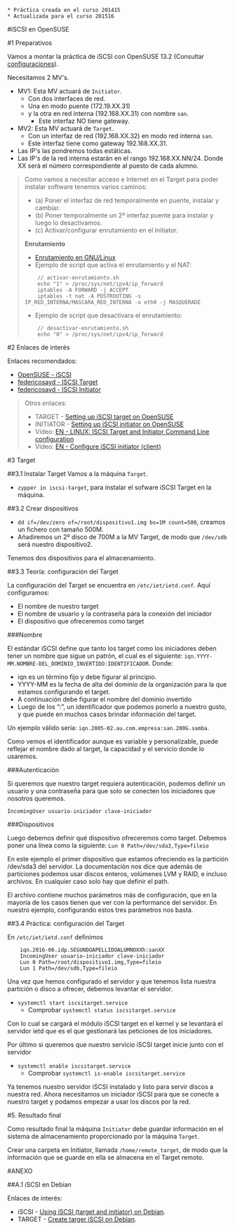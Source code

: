 ```
* Práctica creada en el curso 201415
* Actualizada para el curso 201516
```

#iSCSI en OpenSUSE

#1 Preparativos

Vamos a montar la práctica de iSCSI con OpenSUSE 13.2
(Consultar [configuraciones](../../global/configuracion-aula109.md)).

Necesitamos 2 MV's.
* MV1: Esta MV actuará de `Initiator`.
    * Con dos interfaces de red. 
    * Una en modo puente (172.19.XX.31) 
    * y la otra en red interna (192.168.XX.31) con nombre `san`.
        * Este interfaz NO tiene gateway.
* MV2: Esta MV actuará de `Target`. 
    * Con un interfaz de red (192.168.XX.32) en modo red interna `san`. 
    * Este interfaz tiene como gateway 192.168.XX.31.
* Las IP's las pondremos todas estáticas.
* Las IP's de la red interna estarán en el rango 192.168.XX.NN/24.
Donde XX será el número correspondiente al puesto de cada alumno.

> Como vamos a necesitar acceso e Internet en el Target para poder instalar
software tenemos varios caminos:
> * (a) Poner el interfaz de red temporalmente en puente, instalar y cambiar.
> * (b) Poner temporalmente un 2º interfaz puente para instalar y luego lo desactivamos.
> * (c) Activar/configurar enrutamiento en el Initiator.
>    
> **Enrutamiento**
>
> * [Enrutamiento en GNU/Linux](http://www.ite.educacion.es/formacion/materiales/85/cd/linux/m6/enrutamiento_en_linux.html)
> *  Ejemplo de script que activa el enrutamiento y el NAT:
> ```
>     // activar-enrutamiento.sh
>     echo "1" > /proc/sys/net/ipv4/ip_forward
>     iptables -A FORWARD -j ACCEPT
>     iptables -t nat -A POSTROUTING -s IP_RED_INTERNA/MASCARA_RED_INTERNA -o eth0 -j MASQUERADE
> ```
> *  Ejemplo de script que desactivara el enrutamiento:
> ```
>     // desactivar-enrutamiento.sh
>     echo "0" > /proc/sys/net/ipv4/ip_forward
> ```

#2 Enlaces de interés

Enlaces recomendados:
* [OpenSUSE - iSCSI](http://es.opensuse.org/iSCSI)
* [federicosayd - ISCSI Target](https://federicosayd.wordpress.com/2007/09/11/instalando-un-target-iscsi/)
* [federicosayd - ISCSI Initiator](http://federicosayd.wordpress.com/2007/09/13/montando-un-iniciador-iscsi-en-linux)

> Otros enlaces:
> * TARGET - [Setting up iSCSI target on OpenSUSE](https://www.suse.com/documentation/sles10/book_sle_reference/data/sec_inst_system_iscsi_target.html)
> * INITIATOR - [Setting up iSCSI initiator on OpenSUSE](https://www.suse.com/documentation/sles11/stor_admin/data/sec_inst_system_iscsi_initiator.html) 
> * Vídeo: [EN - LINUX: ISCSI Target and Initiator Command Line configuration](https://youtu.be/5yMSxqUs4ys) 
> * Vídeo: [EN - Configure iSCSI initiator (client)](https://youtu.be/8UojNONhQDo) 

#3 Target

##3.1 Instalar Target
Vamos a la máquina `Target`.
* `zypper in iscsi-target`, para instalar el sofware iSCSI Target en la máquina.

##3.2 Crear dispositivos

* `dd if=/dev/zero of=/root/dispositivo1.img bs=1M count=500`, creamos un fichero con tamaño 500M.
* Añadiremos un 2º disco de 700M a la MV Target, de modo que `/dev/sdb` será nuestro dispositivo2.

Tenemos dos dispositivos para el almacenamiento.

##3.3 Teoría: configuración del Target

La configuración del Target se encuentra en `/etc/iet/ietd.conf`.
Aquí configuramos:
* El nombre de nuestro target
* El nombre de usuario y la contraseña para la conexión del iniciador
* El dispositivo que ofreceremos como target

###Nombre

El estándar iSCSI define que tanto los target como los iniciadores deben 
tener un nombre que sigue un patrón, 
el cual es el siguiente: `iqn.YYYY-MM.NOMBRE-DEL_DOMINIO_INVERTIDO:IDENTIFICADOR`. 
Donde:
* iqn es un término fijo y debe figurar al principio.
* YYYY-MM es la fecha de alta del dominio de la organización para la que estamos configurando el target.
* A continuación debe figurar el nombre del dominio invertido
* Luego de los “:”, un identificador que podemos ponerlo a nuestro gusto, y que 
puede en muchos casos brindar información del target.

Un ejemplo válido sería: `iqn.2005-02.au.com.empresa:san.200G.samba`.

Como vemos el identificador aunque es variable y personalizable, puede 
reflejar el nombre dado al target, la capacidad y el servicio donde lo usaremos.

###Autenticación

Si queremos que nuestro target requiera autenticación, podemos definir 
un usuario y una contraseña para que solo se conecten los iniciadores que nosotros queremos.

`IncomingUser usuario-iniciador clave-iniciador`

###Dispositivos

Luego debemos definir qué dispositivo ofreceremos como target. 
Debemos poner una línea como la siguiente: `Lun 0 Path=/dev/sda3,Type=fileio`

En este ejemplo el primer dispositivo que estamos ofreciendo es la 
partición /dev/sda3 del servidor. La documentación nos dice que además 
de particiones podemos usar discos enteros, volúmenes LVM y RAID, 
e incluso archivos. En cualquier caso solo hay que definir el path.

El archivo contiene muchos parámetros más de configuración, 
que en la mayoría de los casos tienen que ver con la performance del servidor. 
En nuestro ejemplo, configurando estos tres parámetros nos basta.



##3.4 Práctica: configuración del Target

En `/etc/iet/ietd.conf` definimos

```
    iqn.2016-06.idp.SEGUNDOAPELLIDOALUMNOXXh:sanXX
    IncomingUser usuario-iniciador clave-iniciador
    Lun 0 Path=/root/dispositivo1.img,Type=fileio
    Lun 1 Path=/dev/sdb,Type=fileio
``` 
 
Una vez que hemos configurado el servidor y que tenemos lista nuestra partición 
o disco a ofrecer, debemos levantar el servidor.
* `systemctl start iscsitarget.service`
    * Comprobar `systemctl status iscsitarget.service`

Con lo cual se cargará el módulo iSCSI target en el kernel 
y se levantará el servidor ietd que es el que gestionará las peticiones de los iniciadores.

Por último si queremos que nuestro servicio iSCSI target inicie junto con el servidor
* `systemctl enable iscsitarget.service`
    * Comprobar `systemctl is-enable iscsitarget.service`

Ya tenemos nuestro servidor iSCSI instalado y listo para servir discos a nuestra red. 
Ahora necesitamos un iniciador iSCSI para que se conecte a nuestro target 
y podamos empezar a usar los discos por la red.


#5. Resultado final

Como resultado final la máquina `Initiator` debe guardar información en el sistema de
almacenamiento proporcionado por la máquina `Target`.

Crear una carpeta en Initiator, llamada `/home/remote_target`, de modo que la información
que se guarde en ella se almacena en el Target remoto.


#ANEXO

##A.1 iSCSI en Debian

Enlaces de interés:
* iSCSI - [Using iSCSI (target and initiator) on Debian](https://www.howtoforge.com/using-iscsi-on-debian-lenny-initiator-and-target).
* TARGET - [Create targer iSCSI on Debian](https://wiki.debian.org/SAN/iSCSI/iscsitarget). 
